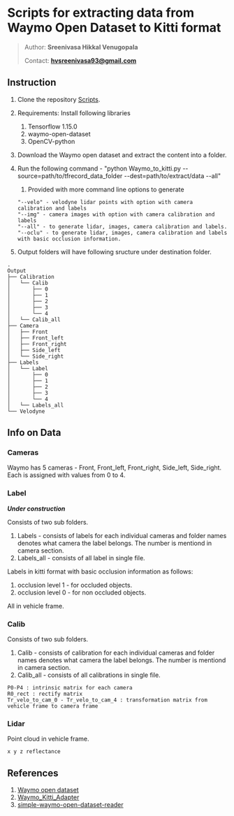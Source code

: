 # Scripts for extracting data from Waymo Open Dataset to Kitti format

> Author: **Sreenivasa Hikkal Venugopala**
>
> Contact: **hvsreenivasa93@gmail.com**

## Instruction
1. Clone the repository [Scripts](https://github.com/Sreeni1204/Waymo_Kitti_converter.git).
2. Requirements: Install following libraries
	1. Tensorflow 1.15.0 
	2. waymo-open-dataset
	3. OpenCV-python
	
3. Download the Waymo open dataset and extract the content into a folder.
4. Run the following command - 
"python Waymo_to_kitti.py --source=path/to/tfrecord_data_folder --dest=path/to/extract/data --all"
	1. Provided with more command line options to generate
	```
	"--velo" - velodyne lidar points with option with camera calibration and labels
	"--img" - camera images with option with camera calibration and labels
	"--all" - to generate lidar, images, camera calibration and labels.
	"--oclu" - to generate lidar, images, camera calibration and labels with basic occlusion information.
	```
	
5. Output folders will have following sructure under destination folder.

``` 
.
Output
├── Calibration
│   └── Calib
│   	├── 0
│   	├── 1
│   	├── 2
│   	├── 3
│   	└── 4
│   └── Calib_all
├── Camera
│   ├── Front
│   ├── Front_left
│   ├── Front_right
│   ├── Side_left
│   └── Side_right
├── Labels
│   └── Label
│   	├── 0
│   	├── 1
│   	├── 2
│   	├── 3
│   	└── 4
│   └── Labels_all
└── Velodyne

```

## Info on Data

### Cameras

Waymo has 5 cameras -  Front, Front_left, Front_right, Side_left, Side_right. Each is assigned with values from 0 to 4.


### Label

***Under construction***

Consists of two sub folders.
1. Labels - consists of labels for each individual cameras and folder names denotes what camera the label belongs. The number is mentiond in camera section.
2. Labels_all - consists of all label in single file.

Labels in kitti format with basic occlusion information as follows:
1. occlusion level 1 - for occluded objects.
2. occlusion level 0 - for non occluded objects.

All in vehicle frame.


### Calib

Consists of two sub folders.
1. Calib - consists of calibration for each individual cameras and folder names denotes what camera the label belongs. The number is mentiond in camera section.
2. Calib_all - consists of all calibrations in single file.


```
P0-P4 : intrinsic matrix for each camera
R0_rect : rectify matrix
Tr_velo_to_cam_0 - Tr_velo_to_cam_4 : transformation matrix from vehicle frame to camera frame
```


### Lidar

Point cloud in vehicle frame.

```
x y z reflectance
```

## References

1. [Waymo open dataset](https://github.com/waymo-research/waymo-open-dataset)
2. [Waymo_Kitti_Adapter](https://github.com/RocketFlash/Waymo_Kitti_Adapter)
3. [simple-waymo-open-dataset-reader](https://github.com/gdlg/simple-waymo-open-dataset-reader)
